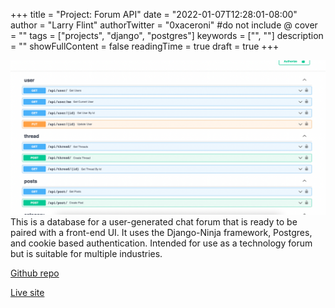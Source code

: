 +++
title = "Project: Forum API"
date = "2022-01-07T12:28:01-08:00"
author = "Larry Flint"
authorTwitter = "0xaceroni" #do not include @
cover = ""
tags = ["projects", "django", "postgres"]
keywords = ["", ""]
description = ""
showFullContent = false
readingTime = true
draft = true
+++

![db-icon](/db-picture.png)This is a database for a user-generated chat forum that is ready to be paired with a front-end UI. It uses the Django-Ninja framework, Postgres, and cookie based authentication. Intended for use as a technology forum but is suitable for multiple industries.

[Github repo](https://github.com/Acer0ni/coding-forum)

[Live site](https://forum.pwnschool.org/api/docs)
